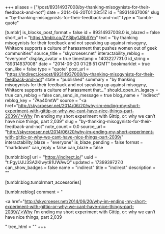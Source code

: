 +++
aliases = ["/post/89314937008/by-thanking-misogynists-for-their-feedback-and-not"]
date = 2014-06-20T01:28:51Z
id = "89314937008"
slug = "by-thanking-misogynists-for-their-feedback-and-not"
type = "tumblr-quote"

[tumblr]
is_blocks_post_format = false
id = 89314937008.0
is_blazed = false
short_url = "https://tmblr.co/ZY3jby1JBbSYm"
text = "by thanking misogynists for their feedback and not speaking up against misogyny, Whitacre supports a culture of harassment that pushes women out of geek communities"
source_title = "skycroeser.net"
interactability_reblog = "everyone"
display_avatar = true
timestamp = 1403227731.0
id_string = "89314937008"
date = "2014-06-20 01:28:51 GMT"
bookmarklet = true
can_like = false
type = "quote"
post_url = "https://indirect.io/post/89314937008/by-thanking-misogynists-for-their-feedback-and-not"
state = "published"
summary = "by thanking misogynists for their feedback and not speaking up against misogyny, Whitacre supports a culture of harassment that..."
should_open_in_legacy = true
can_reblog = false
can_send_in_message = true
blog_name = "indirect"
reblog_key = "7Aa40mtW"
source = "<a href=\"http://skycroeser.net/2014/06/20/why-im-ending-my-short-experiment-with-gittip-or-why-we-cant-have-nice-things-part-2039/\">Why I’m ending my short experiment with Gittip, or: why we can’t have nice things, part 2,039</a>"
slug = "by-thanking-misogynists-for-their-feedback-and-not"
note_count = 0.0
source_url = "http://skycroeser.net/2014/06/20/why-im-ending-my-short-experiment-with-gittip-or-why-we-cant-have-nice-things-part-2039/"
interactability_blaze = "everyone"
is_blaze_pending = false
format = "markdown"
can_reply = false
can_blaze = false

[tumblr.blog]
url = "https://indirect.io/"
uuid = "t:PgyUJU3SA2Klwyt81UWAwQ"
updated = 1739939727.0
can_show_badges = false
name = "indirect"
title = "indirect"
description = ""

[tumblr.blog.tumblrmart_accessories]

[tumblr.reblog]
comment = "<p><a href=\"http://skycroeser.net/2014/06/20/why-im-ending-my-short-experiment-with-gittip-or-why-we-cant-have-nice-things-part-2039/\">Why I’m ending my short experiment with Gittip, or: why we can’t have nice things, part 2,039</a></p>"
tree_html = ""
+++
